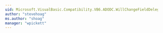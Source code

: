 ```yaml
---
uid: Microsoft.VisualBasic.Compatibility.VB6.ADODC.WillChangeFieldDelegate
author: "stevehoag"
ms.author: "shoag"
manager: "wpickett"
---
```

